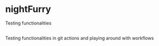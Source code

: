 # nightFurry
Testing functionalities

<br>Testing functionalities in git actions and playing around with workflows<br>

